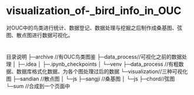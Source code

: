 # visualization_of-_bird_info_in_OUC
对OUC中的鸟类进行统计、数据登记、数据处理与挖掘之后制作成桑基图、弦图、散点图进行数据可视化。

#
目录说明
├─archive //有OUC鸟类图鉴
├─data_process//可视化之前的数据处理
│  ├─.idea
│  ├─.ipynb_checkpoints
│  └─venv
├─data_process //有粗数据、数据库格式化数据、为各个图处理过后的数据
└─visualization//三种可视化图 
    ├─sandian //散点图
    │  └─js
    ├─sangji //桑基图
    │  └─js
    ├─chord//弦图
    └─sum //合成到一个页面中
    
